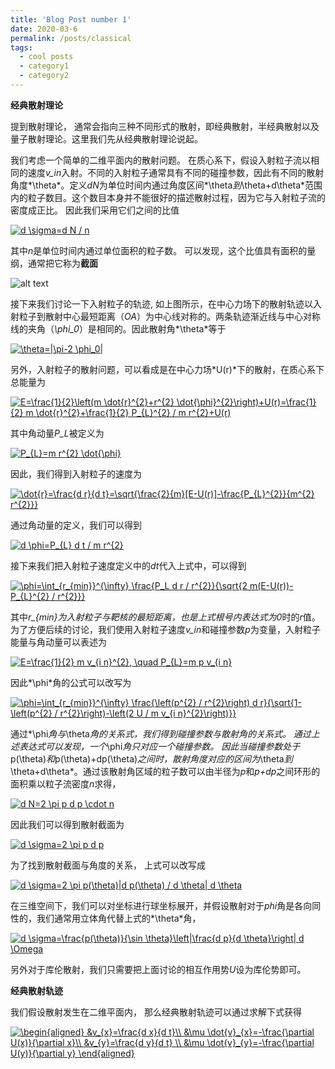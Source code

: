 ```yaml
---
title: 'Blog Post number 1'
date: 2020-03-6
permalink: /posts/classical
tags:
  - cool posts
  - category1
  - category2
---
```


**经典散射理论**

提到散射理论， 通常会指向三种不同形式的散射，即经典散射，半经典散射以及量子散射理论。这里我们先从经典散射理论说起。

我们考虑一个简单的二维平面内的散射问题。
在质心系下，假设入射粒子流以相同的速度*v_in*入射。不同的入射粒子通常具有不同的碰撞参数，因此有不同的散射角度*\theta*。定义*dN*为单位时间内通过角度区间*\theta*到*\theta+d\theta*范围内的粒子数目。这个数目本身并不能很好的描述散射过程，因为它与入射粒子流的密度成正比。 因此我们采用它们之间的比值

<a href="https://www.codecogs.com/eqnedit.php?latex=d&space;\sigma=d&space;N&space;/&space;n" target="_blank"><img src="https://latex.codecogs.com/gif.latex?d&space;\sigma=d&space;N&space;/&space;n" title="d \sigma=d N / n" /></a>

其中*n*是单位时间内通过单位面积的粒子数。 可以发现，这个比值具有面积的量纲，通常把它称为**截面**



![alt text](https://github.com/jinleiphys/notes/blob/master/classical_scattering/fig.png?raw=true)

接下来我们讨论一下入射粒子的轨迹, 如上图所示，在中心力场下的散射轨迹以入射粒子到散射中心最短距离（*OA*）为中心线对称的。两条轨迹渐近线与中心对称线的夹角（*\phi_0*）是相同的。因此散射角*\theta*等于

<a href="https://www.codecogs.com/eqnedit.php?latex=\theta=|\pi-2&space;\phi_0|" target="_blank"><img src="https://latex.codecogs.com/gif.latex?\theta=|\pi-2&space;\phi_0|" title="\theta=|\pi-2 \phi_0|" /></a>


另外，入射粒子的散射问题，可以看成是在中心力场*U(r)*下的散射，在质心系下总能量为

<a href="https://www.codecogs.com/eqnedit.php?latex=E=\frac{1}{2}\left(m&space;\dot{r}^{2}&plus;r^{2}&space;\dot{\phi}^{2}\right)&plus;U(r)=\frac{1}{2}&space;m&space;\dot{r}^{2}&plus;\frac{1}{2}&space;P_{L}^{2}&space;/&space;m&space;r^{2}&plus;U(r)" target="_blank"><img src="https://latex.codecogs.com/gif.latex?E=\frac{1}{2}\left(m&space;\dot{r}^{2}&plus;r^{2}&space;\dot{\phi}^{2}\right)&plus;U(r)=\frac{1}{2}&space;m&space;\dot{r}^{2}&plus;\frac{1}{2}&space;P_{L}^{2}&space;/&space;m&space;r^{2}&plus;U(r)" title="E=\frac{1}{2}\left(m \dot{r}^{2}+r^{2} \dot{\phi}^{2}\right)+U(r)=\frac{1}{2} m \dot{r}^{2}+\frac{1}{2} P_{L}^{2} / m r^{2}+U(r)" /></a>

其中角动量*P_L*被定义为

<a href="https://www.codecogs.com/eqnedit.php?latex=P_{L}=m&space;r^{2}&space;\dot{\phi}" target="_blank"><img src="https://latex.codecogs.com/gif.latex?P_{L}=m&space;r^{2}&space;\dot{\phi}" title="P_{L}=m r^{2} \dot{\phi}" /></a>



因此，我们得到入射粒子的速度为

<a href="https://www.codecogs.com/eqnedit.php?latex=\dot{r}=\frac{d&space;r}{d&space;t}=\sqrt{\frac{2}{m}[E-U(r)]-\frac{P_{L}^{2}}{m^{2}&space;r^{2}}}" target="_blank"><img src="https://latex.codecogs.com/gif.latex?\dot{r}=\frac{d&space;r}{d&space;t}=\sqrt{\frac{2}{m}[E-U(r)]-\frac{P_{L}^{2}}{m^{2}&space;r^{2}}}" title="\dot{r}=\frac{d r}{d t}=\sqrt{\frac{2}{m}[E-U(r)]-\frac{P_{L}^{2}}{m^{2} r^{2}}}" /></a>

通过角动量的定义，我们可以得到

<a href="https://www.codecogs.com/eqnedit.php?latex=d&space;\phi=P_{L}&space;d&space;t&space;/&space;m&space;r^{2}" target="_blank"><img src="https://latex.codecogs.com/gif.latex?d&space;\phi=P_{L}&space;d&space;t&space;/&space;m&space;r^{2}" title="d \phi=P_{L} d t / m r^{2}" /></a>

接下来我们把入射粒子速度定义中的*dt*代入上式中，可以得到

<a href="https://www.codecogs.com/eqnedit.php?latex=\phi=\int_{r_{min}}^{\infty}&space;\frac{P_L&space;d&space;r&space;/&space;r^{2}}{\sqrt{2&space;m(E-U(r))-P_{L}^{2}&space;/&space;r^{2}}}" target="_blank"><img src="https://latex.codecogs.com/gif.latex?\phi=\int_{r_{min}}^{\infty}&space;\frac{P_L&space;d&space;r&space;/&space;r^{2}}{\sqrt{2&space;m(E-U(r))-P_{L}^{2}&space;/&space;r^{2}}}" title="\phi=\int_{r_{min}}^{\infty} \frac{P_L d r / r^{2}}{\sqrt{2 m(E-U(r))-P_{L}^{2} / r^{2}}}" /></a>


其中*r_{min}*为入射粒子与靶核的最短距离，也是上式根号内表达式为*0*时的*r*值。为了方便后续的讨论，我们使用入射粒子速度*v_in*和碰撞参数*p*为变量，入射粒子能量与角动量可以表述为

<a href="https://www.codecogs.com/eqnedit.php?latex=E=\frac{1}{2}&space;m&space;v_{i&space;n}^{2},&space;\quad&space;P_{L}=m&space;p&space;v_{i&space;n}" target="_blank"><img src="https://latex.codecogs.com/gif.latex?E=\frac{1}{2}&space;m&space;v_{i&space;n}^{2},&space;\quad&space;P_{L}=m&space;p&space;v_{i&space;n}" title="E=\frac{1}{2} m v_{i n}^{2}, \quad P_{L}=m p v_{i n}" /></a>

因此*\phi*角的公式可以改写为

<a href="https://www.codecogs.com/eqnedit.php?latex=\phi=\int_{r_{min}}^{\infty}&space;\frac{\left(p^{2}&space;/&space;r^{2}\right)&space;d&space;r}{\sqrt{1-\left(p^{2}&space;/&space;r^{2}\right)-\left(2&space;U&space;/&space;m&space;v_{i&space;n}^{2}\right)}}" target="_blank"><img src="https://latex.codecogs.com/gif.latex?\phi=\int_{r_{min}}^{\infty}&space;\frac{\left(p^{2}&space;/&space;r^{2}\right)&space;d&space;r}{\sqrt{1-\left(p^{2}&space;/&space;r^{2}\right)-\left(2&space;U&space;/&space;m&space;v_{i&space;n}^{2}\right)}}" title="\phi=\int_{r_{min}}^{\infty} \frac{\left(p^{2} / r^{2}\right) d r}{\sqrt{1-\left(p^{2} / r^{2}\right)-\left(2 U / m v_{i n}^{2}\right)}}" /></a>

通过*\phi*角与*\theta*角的关系式，我们得到碰撞参数与散射角的关系式。 通过上述表达式可以发现，一个*\phi*角只对应一个碰撞参数。 因此当碰撞参数处于*p(\theta)*和*p(\theta)+dp(\theta)*之间时，散射角度对应的区间为*\theta*到*\theta+d\theta*。通过该散射角区域的粒子数可以由半径为*p*和*p+dp*之间环形的面积乘以粒子流密度*n*求得，

<a href="https://www.codecogs.com/eqnedit.php?latex=d&space;N=2&space;\pi&space;p&space;d&space;p&space;\cdot&space;n" target="_blank"><img src="https://latex.codecogs.com/gif.latex?d&space;N=2&space;\pi&space;p&space;d&space;p&space;\cdot&space;n" title="d N=2 \pi p d p \cdot n" /></a>

因此我们可以得到散射截面为

<a href="https://www.codecogs.com/eqnedit.php?latex=d&space;\sigma=2&space;\pi&space;p&space;d&space;p" target="_blank"><img src="https://latex.codecogs.com/gif.latex?d&space;\sigma=2&space;\pi&space;p&space;d&space;p" title="d \sigma=2 \pi p d p" /></a>


为了找到散射截面与角度的关系， 上式可以改写成

<a href="https://www.codecogs.com/eqnedit.php?latex=d&space;\sigma=2&space;\pi&space;p(\theta)|d&space;p(\theta)&space;/&space;d&space;\theta|&space;d&space;\theta" target="_blank"><img src="https://latex.codecogs.com/gif.latex?d&space;\sigma=2&space;\pi&space;p(\theta)|d&space;p(\theta)&space;/&space;d&space;\theta|&space;d&space;\theta" title="d \sigma=2 \pi p(\theta)|d p(\theta) / d \theta| d \theta" /></a>

在三维空间下，我们可以对坐标进行球坐标展开，并假设散射对于*phi*角是各向同性的，我们通常用立体角代替上式的*\theta*角，

<a href="https://www.codecogs.com/eqnedit.php?latex=d&space;O=\frac{p(\theta)}{\sin&space;\theta}\left|\frac{d&space;p}{d&space;\theta}\right|&space;d&space;\Omega" target="_blank"><img src="https://latex.codecogs.com/gif.latex?d&space;\sigma=\frac{p(\theta)}{\sin&space;\theta}\left|\frac{d&space;p}{d&space;\theta}\right|&space;d&space;\Omega" title="d \sigma=\frac{p(\theta)}{\sin \theta}\left|\frac{d p}{d \theta}\right| d \Omega" /></a>


另外对于库伦散射，我们只需要把上面讨论的相互作用势*U*设为库伦势即可。

**经典散射轨迹**

我们假设散射发生在二维平面内， 那么经典散射轨迹可以通过求解下式获得

<a href="https://www.codecogs.com/eqnedit.php?latex=\begin{aligned}&space;&v_{x}=\frac{d&space;x}{d&space;t}\\&space;&\mu&space;\dot{v}_{x}=-\frac{\partial&space;U(x)}{\partial&space;x}\\&space;&v_{y}=\frac{d&space;y}{d&space;t}&space;\\&space;&\mu&space;\dot{v}_{y}=-\frac{\partial&space;U(y)}{\partial&space;y}&space;\end{aligned}" target="_blank"><img src="https://latex.codecogs.com/gif.latex?\begin{aligned}&space;&v_{x}=\frac{d&space;x}{d&space;t}\\&space;&\mu&space;\dot{v}_{x}=-\frac{\partial&space;U(x)}{\partial&space;x}\\&space;&v_{y}=\frac{d&space;y}{d&space;t}&space;\\&space;&\mu&space;\dot{v}_{y}=-\frac{\partial&space;U(y)}{\partial&space;y}&space;\end{aligned}" title="\begin{aligned} &v_{x}=\frac{d x}{d t}\\ &\mu \dot{v}_{x}=-\frac{\partial U(x)}{\partial x}\\ &v_{y}=\frac{d y}{d t} \\ &\mu \dot{v}_{y}=-\frac{\partial U(y)}{\partial y} \end{aligned}" /></a>
